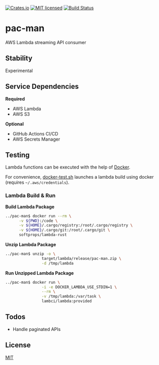 [![Crates.io](https://img.shields.io/crates/v/pac-man.svg)](https://crates.io/crates/pac-man)
[![MIT licensed](https://img.shields.io/badge/license-MIT-blue.svg)](https://github.com/gregl83/pac-man/blob/master/LICENSE)
[![Build Status](https://github.com/gregl83/pac-man/workflows/CI/badge.svg?branch=main)](https://github.com/gregl83/pac-man/actions?query=workflow%3ACI+branch%3Amain)
# pac-man

AWS Lambda streaming API consumer

## Stability

Experimental

## Service Dependencies

**Required**

- AWS Lambda
- AWS S3

**Optional**

- GitHub Actions CI/CD
- AWS Secrets Manager

## Testing

Lambda functions can be executed with the help of [Docker](https://github.com/awslabs/aws-lambda-rust-runtime#docker).

For convenience, [docker-test.sh](/docker-test.sh) launches a lambda build using docker (requires `~/.aws/credentials`).

### Lambda Build & Run

**Build Lambda Package**
```bash
../pac-man$ docker run --rm \
      -v ${PWD}:/code \
      -v ${HOME}/.cargo/registry:/root/.cargo/registry \
      -v ${HOME}/.cargo/git:/root/.cargo/git \
      softprops/lambda-rust
```

**Unzip Lambda Package**
```bash
../pac-man$ unzip -o \
                target/lambda/release/pac-man.zip \
                -d /tmp/lambda
```

**Run Unzipped Lambda Package**
```bash
../pac-man$ docker run \
                -i -e DOCKER_LAMBDA_USE_STDIN=1 \
                --rm \
                -v /tmp/lambda:/var/task \
                lambci/lambda:provided
```

## Todos

- Handle paginated APIs

## License

[MIT](LICENSE)
